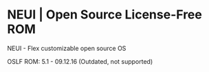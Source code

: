 # NEUI | Open Source License-Free ROM
NEUI - Flex customizable open source OS

OSLF ROM: 5.1 - 09.12.16 (Outdated, not supported)
